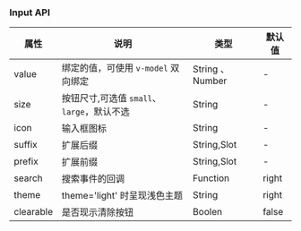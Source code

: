 ### Input API
| 属性      | 说明                                       | 类型             | 默认值 |
| --------- | ------------------------------------------ | ---------------- | ------ |
| value     | 绑定的值，可使用 `v-model` 双向绑定        | String 、 Number | -      |
| size      | 按钮尺寸,可选值 `small`、`large`，默认不选 | String           | -      |
| icon      | 输入框图标                                 | String           | -      |
| suffix    | 扩展后缀                                   | String,Slot      | -      |
| prefix    | 扩展前缀                                   | String,Slot      | -      |
| search    | 搜索事件的回调                             | Function         | right  |
| theme     | theme='light' 时呈现浅色主题               | String           | right  |
| clearable | 是否现示清除按钮                           | Boolen           | false  |

